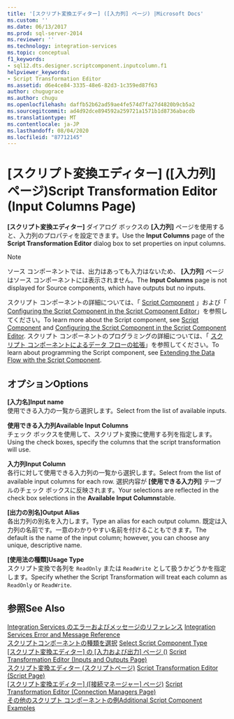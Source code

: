```yaml
---
title: '[スクリプト変換エディター] ([入力列] ページ) |Microsoft Docs'
ms.custom: ''
ms.date: 06/13/2017
ms.prod: sql-server-2014
ms.reviewer: ''
ms.technology: integration-services
ms.topic: conceptual
f1_keywords:
- sql12.dts.designer.scriptcomponent.inputcolumn.f1
helpviewer_keywords:
- Script Transformation Editor
ms.assetid: d6e4ce84-3335-48e6-82d3-1c359ed87f63
author: chugugrace
ms.author: chugu
ms.openlocfilehash: daffb52b62ad59ae4fe574d7fa27d4820b9cb5a2
ms.sourcegitcommit: ad4d92dce894592a259721a1571b1d8736abacdb
ms.translationtype: MT
ms.contentlocale: ja-JP
ms.lasthandoff: 08/04/2020
ms.locfileid: "87712145"
---
```

# <a name="script-transformation-editor-input-columns-page"></a><span data-ttu-id="9e429-102">[スクリプト変換エディター] ([入力列] ページ)</span><span class="sxs-lookup"><span data-stu-id="9e429-102">Script Transformation Editor (Input Columns Page)</span></span>
  <span data-ttu-id="9e429-103">**[スクリプト変換エディター]** ダイアログ ボックスの **[入力列]** ページを使用すると、入力列のプロパティを設定できます。</span><span class="sxs-lookup"><span data-stu-id="9e429-103">Use the **Input Columns** page of the **Script Transformation Editor** dialog box to set properties on input columns.</span></span>  
  
> [!NOTE]  
>  <span data-ttu-id="9e429-104">ソース コンポーネントでは、出力はあっても入力はないため、 **[入力列]** ページはソース コンポーネントには表示されません。</span><span class="sxs-lookup"><span data-stu-id="9e429-104">The **Input Columns** page is not displayed for Source components, which have outputs but no inputs.</span></span>  
  
 <span data-ttu-id="9e429-105">スクリプト コンポーネントの詳細については、「 [Script Component](data-flow/transformations/script-component.md) 」および「 [Configuring the Script Component in the Script Component Editor](extending-packages-scripting/data-flow-script-component/configuring-the-script-component-in-the-script-component-editor.md)」を参照してください。</span><span class="sxs-lookup"><span data-stu-id="9e429-105">To learn more about the Script component, see [Script Component](data-flow/transformations/script-component.md) and [Configuring the Script Component in the Script Component Editor](extending-packages-scripting/data-flow-script-component/configuring-the-script-component-in-the-script-component-editor.md).</span></span> <span data-ttu-id="9e429-106">スクリプト コンポーネントのプログラミングの詳細については、「 [スクリプト コンポーネントによるデータ フローの拡張](extending-packages-scripting/data-flow-script-component/extending-the-data-flow-with-the-script-component.md)」を参照してください。</span><span class="sxs-lookup"><span data-stu-id="9e429-106">To learn about programming the Script component, see [Extending the Data Flow with the Script Component](extending-packages-scripting/data-flow-script-component/extending-the-data-flow-with-the-script-component.md).</span></span>  
  
## <a name="options"></a><span data-ttu-id="9e429-107">オプション</span><span class="sxs-lookup"><span data-stu-id="9e429-107">Options</span></span>  
 <span data-ttu-id="9e429-108">**[入力名]**</span><span class="sxs-lookup"><span data-stu-id="9e429-108">**Input name**</span></span>  
 <span data-ttu-id="9e429-109">使用できる入力の一覧から選択します。</span><span class="sxs-lookup"><span data-stu-id="9e429-109">Select from the list of available inputs.</span></span>  
  
 <span data-ttu-id="9e429-110">**使用できる入力列**</span><span class="sxs-lookup"><span data-stu-id="9e429-110">**Available Input Columns**</span></span>  
 <span data-ttu-id="9e429-111">チェック ボックスを使用して、スクリプト変換に使用する列を指定します。</span><span class="sxs-lookup"><span data-stu-id="9e429-111">Using the check boxes, specify the columns that the script transformation will use.</span></span>  
  
 <span data-ttu-id="9e429-112">**入力列**</span><span class="sxs-lookup"><span data-stu-id="9e429-112">**Input Column**</span></span>  
 <span data-ttu-id="9e429-113">各行に対して使用できる入力列の一覧から選択します。</span><span class="sxs-lookup"><span data-stu-id="9e429-113">Select from the list of available input columns for each row.</span></span> <span data-ttu-id="9e429-114">選択内容が **[使用できる入力列]** テーブルのチェック ボックスに反映されます。</span><span class="sxs-lookup"><span data-stu-id="9e429-114">Your selections are reflected in the check box selections in the **Available Input Columns**table.</span></span>  
  
 <span data-ttu-id="9e429-115">**[出力の別名]**</span><span class="sxs-lookup"><span data-stu-id="9e429-115">**Output Alias**</span></span>  
 <span data-ttu-id="9e429-116">各出力列の別名を入力します。</span><span class="sxs-lookup"><span data-stu-id="9e429-116">Type an alias for each output column.</span></span> <span data-ttu-id="9e429-117">既定は入力列の名前です。一意のわかりやすい名前を付けることもできます。</span><span class="sxs-lookup"><span data-stu-id="9e429-117">The default is the name of the input column; however, you can choose any unique, descriptive name.</span></span>  
  
 <span data-ttu-id="9e429-118">**[使用法の種類]**</span><span class="sxs-lookup"><span data-stu-id="9e429-118">**Usage Type**</span></span>  
 <span data-ttu-id="9e429-119">スクリプト変換で各列を `ReadOnly` または `ReadWrite` として扱うかどうかを指定します。</span><span class="sxs-lookup"><span data-stu-id="9e429-119">Specify whether the Script Transformation will treat each column as `ReadOnly` or `ReadWrite`.</span></span>  
  
## <a name="see-also"></a><span data-ttu-id="9e429-120">参照</span><span class="sxs-lookup"><span data-stu-id="9e429-120">See Also</span></span>  
 <span data-ttu-id="9e429-121">[Integration Services のエラーおよびメッセージのリファレンス](../../2014/integration-services/integration-services-error-and-message-reference.md) </span><span class="sxs-lookup"><span data-stu-id="9e429-121">[Integration Services Error and Message Reference](../../2014/integration-services/integration-services-error-and-message-reference.md) </span></span>  
 <span data-ttu-id="9e429-122">[スクリプトコンポーネントの種類を選択](../../2014/integration-services/select-script-component-type.md) </span><span class="sxs-lookup"><span data-stu-id="9e429-122">[Select Script Component Type](../../2014/integration-services/select-script-component-type.md) </span></span>  
 <span data-ttu-id="9e429-123">[[スクリプト変換エディター] の [入力および出力] ページ &#40;&#41;](../../2014/integration-services/script-transformation-editor-inputs-and-outputs-page.md) </span><span class="sxs-lookup"><span data-stu-id="9e429-123">[Script Transformation Editor &#40;Inputs and Outputs Page&#41;](../../2014/integration-services/script-transformation-editor-inputs-and-outputs-page.md) </span></span>  
 <span data-ttu-id="9e429-124">[スクリプト変換エディター &#40;スクリプトページ&#41;](../../2014/integration-services/script-transformation-editor-script-page.md) </span><span class="sxs-lookup"><span data-stu-id="9e429-124">[Script Transformation Editor &#40;Script Page&#41;](../../2014/integration-services/script-transformation-editor-script-page.md) </span></span>  
 <span data-ttu-id="9e429-125">[[スクリプト変換エディター] &#40;[接続マネージャー] ページ&#41;](../../2014/integration-services/script-transformation-editor-connection-managers-page.md) </span><span class="sxs-lookup"><span data-stu-id="9e429-125">[Script Transformation Editor &#40;Connection Managers Page&#41;](../../2014/integration-services/script-transformation-editor-connection-managers-page.md) </span></span>  
 [<span data-ttu-id="9e429-126">その他のスクリプト コンポーネントの例</span><span class="sxs-lookup"><span data-stu-id="9e429-126">Additional Script Component Examples</span></span>](extending-packages-scripting-data-flow-script-component-examples/additional-script-component-examples.md)  
  
  
